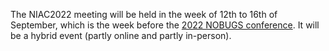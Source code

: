 The NIAC2022 meeting will be held in the week of 12th to 16th of September, which is the week before the [2022 NOBUGS conference](https://www.nobugsconference.org/). 
It will be a hybrid event (partly online and partly in-person).
